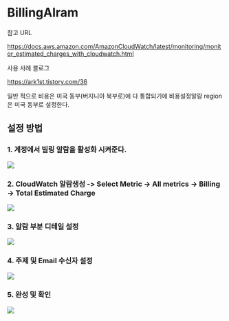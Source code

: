 # BillingAlram

참고 URL

https://docs.aws.amazon.com/AmazonCloudWatch/latest/monitoring/monitor_estimated_charges_with_cloudwatch.html

사용 사례 블로그

https://ark1st.tistory.com/36

일반 적으로 비용은 미국 동부(버지니아 북부로)에 다 통합되기에 비용설정알람 region은 미국 동부로 설정한다.



## 설정 방법

### 1. 계정에서 빌링 알람을 활성화 시켜준다.

<img src="https://user-images.githubusercontent.com/38831314/108953890-47269f80-76af-11eb-8894-08919fc2f3da.png">

### 2. CloudWatch 알람생성 -> Select Metric -> All metrics -> Billing -> Total Estimated Charge

<img src="https://user-images.githubusercontent.com/38831314/108954636-7689dc00-76b0-11eb-849f-4a7f49b49848.png">

### 3. 알람 부분 디테일 설정

<img src="https://user-images.githubusercontent.com/38831314/108954780-a933d480-76b0-11eb-93e5-1b398185b492.png">

### 4. 주제 및 Email 수신자 설정

<img src="https://user-images.githubusercontent.com/38831314/108955086-ebf5ac80-76b0-11eb-90f1-04d2f4c64a59.png">

### 5. 완성 및 확인

<img src="https://user-images.githubusercontent.com/38831314/108955377-658d9a80-76b1-11eb-9dc6-a3341dc5872e.png">



